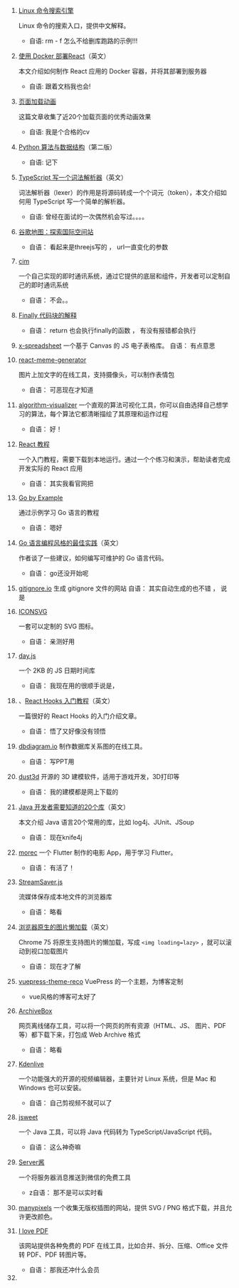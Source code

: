 1. [Linux 命令搜索引擎](https://git.io/linux)

   Linux 命令的搜索入口，提供中文解释。

    - 自语: rm - f 怎么不给删库跑路的示例!!!

2. [使用 Docker 部署React](https://medium.com/@manuel.pineault/deploying-reactjs-with-docker-ac16728c0896)（英文）

   本文介绍如何制作 React 应用的 Docker 容器，并将其部署到服务器

    - 自语:  跟着文档我也会!

3. [页面加载动画](https://medium.com/@ann.green/loading-indicators-e9d9ac9680b)

   这篇文章收集了近20个加载页面的优秀动画效果

    - 自语: 我是个合格的cv

4. [Python 算法与数据结构](http://interactivepython.org/runestone/static/pythonds/index.html)（第二版）

    - 自语: 记下

5. [TypeScript 写一个词法解析器](https://areknawo.com/the-lexer-in-js/)（英文）

   词法解析器（lexer）的作用是将源码转成一个个词元（token），本文介绍如何用 TypeScript 写一个简单的解析器。

    - 自语: 曾经在面试的一次偶然机会写过。。。。

6. [谷歌地图：探索国际空间站](https://www.google.com/maps/@29.5602853,-95.0853914,2a,75y,212.04h,90t/data=!3m7!1e1!3m5!1szChzPIAn4RIAAAQvxgbyEg!2e0!3e5!7i10000!8i5000?shorturl=1)

    - 自语： 看起来是threejs写的 ， url一直变化的参数

7. [cim](https://github.com/crossoverJie/cim)

   一个自己实现的即时通讯系统，通过它提供的底层和组件，开发者可以定制自己的即时通讯系统

    - 自语： 不会。。

8. [Finally 代码块的解释](https://frontarm.com/james-k-nelson/will-finally-run-quiz/)

    - 自语：  return 也会执行finally的函数 ， 有没有报错都会执行

9. [x-spreadsheet](https://github.com/myliang/x-spreadsheet)
   一个基于 Canvas 的 JS 电子表格库。
   自语： 有点意思

10. [react-meme-generator](https://lijinke666.github.io/react-meme-generator/#)

    图片上加文字的在线工具，支持摄像头，可以制作表情包

    - 自语： 可恶现在才知道

11. [algorithm-visualizer](https://github.com/algorithm-visualizer/algorithm-visualizer)
    一个直观的算法可视化工具，你可以自由选择自己想学习的算法，每个算法它都清晰描绘了其原理和运作过程

    - 自语： 好！

12. [React 教程](https://github.com/tyroprogrammer/learn-react-app)

    一个入门教程，需要下载到本地运行。通过一个个练习和演示，帮助读者完成开发实际的 React 应用

    - 自语： 其实我看官网把

13. [Go by Example](https://gobyexample.com/)

    通过示例学习 Go 语言的教程

    - 自语： 嗯好

14. [Go 语言编程风格的最佳实践](https://dave.cheney.net/practical-go/presentations/qcon-china.html)（英文）

    作者谈了一些建议，如何编写可维护的 Go 语言代码。

    - 自语： go还没开始呢

15. [gitignore.io](https://gitignore.io/)
    生成 gitignore 文件的网站
    自语： 其实自动生成的也不错 ， 说是

16. [ICONSVG](https://iconsvg.xyz/)

    一套可以定制的 SVG 图标。

    - 自语： 亲测好用

17. [day.js](https://github.com/iamkun/dayjs)

    一个 2KB 的 JS 日期时间库

    - 自语： 我现在用的很顺手说是，

18. 、[React Hooks 入门教程](https://testdriven.io/blog/react-hooks-primer/)（英文）

    一篇很好的 React Hooks 的入门介绍文章。

    - 自语： 悟了又好像没有领悟

19. [dbdiagram.io](https://dbdiagram.io/home)
    制作数据库关系图的在线工具。

    - 自语： 写PPT用

20. [dust3d](https://github.com/huxingyi/dust3d)
    开源的 3D 建模软件，适用于游戏开发，3D打印等

    - 自语： 我的建模都是网上下载的

21. [Java 开发者需要知道的20个库](https://javarevisited.blogspot.com/2018/01/top-20-libraries-and-apis-for-java-programmers.html)（英文）

    本文介绍 Java 语言20个常用的库，比如 log4j、JUnit、JSoup

    - 自语： 现在knife4j

22. [morec](https://github.com/Mayandev/morec)
    一个 Flutter 制作的电影 App，用于学习 Flutter。

    - 自语： 有活了！

23. [StreamSaver.js](https://github.com/jimmywarting/StreamSaver.js)

    流媒体保存成本地文件的浏览器库

    - 自语： 略看

24. [浏览器原生的图片懒加载](https://addyosmani.com/blog/lazy-loading/)（英文）

    Chrome 75 将原生支持图片的懒加载，写成 `<img loading=lazy>` ，就可以滚动到视口加载图片

    - 自语： 现在才了解

25. [vuepress-theme-reco](https://github.com/recoluan/vuepress-theme-reco)
    VuePress 的一个主题，为博客定制

    - vue风格的博客可太好了

26. [ArchiveBox](https://github.com/pirate/ArchiveBox)

    网页离线储存工具，可以将一个网页的所有资源（HTML、JS、 图片、PDF 等）都下载下来，打包成 Web Archive 格式

    - 自语： 略看

27. [Kdenlive](https://kdenlive.org/en/)

    一个功能强大的开源的视频编辑器，主要针对 Linux 系统，但是 Mac 和 Windows 也可以安装。

    - 自语： 自己剪视频不就可以了

28. [jsweet](http://www.jsweet.org/)

    一个 Java 工具，可以将 Java 代码转为 TypeScript/JavaScript 代码。

    - 自语： 这么神奇嘛

29. [Server酱](https://sc.ftqq.com/)

    一个将服务器消息推送到微信的免费工具

    - z自语： 那不是可以实时看

30. [manypixels](https://gallery.manypixels.co/)
    一个收集无版权插图的网站，提供 SVG / PNG 格式下载，并且允许更改颜色。

31. [I love PDF](https://www.ilovepdf.com/)

    该网站提供各种免费的 PDF 在线工具，比如合并、拆分、压缩、Office 文件转 PDF、PDF 转图片等。

    - 自语： 那我还冲什么会员

32. 